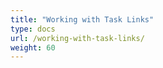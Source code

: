 ```yaml
---
title: "Working with Task Links"
type: docs
url: /working-with-task-links/
weight: 60
---
```

